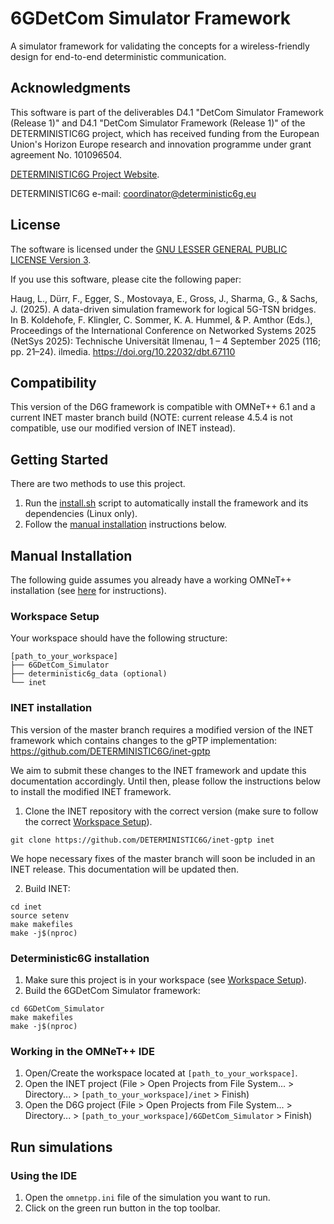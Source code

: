 # 6GDetCom Simulator Framework
A simulator framework for validating the concepts for a wireless-friendly design for end-to-end deterministic communication.

## Acknowledgments

This software is part of the deliverables
D4.1 "DetCom Simulator Framework (Release 1)" and
D4.1 "DetCom Simulator Framework (Release 1)" of the DETERMINISTIC6G project,
which has received funding from the European Union's Horizon Europe research
and innovation programme under grant agreement No. 101096504.

[DETERMINISTIC6G Project Website](https://deterministic6g.eu/).

DETERMINISTIC6G e-mail: coordinator@deterministic6g.eu

## License

The software is licensed under the [GNU LESSER GENERAL PUBLIC LICENSE Version 3](LICENSE.md).

If you use this software, please cite the following paper:

Haug, L., Dürr, F., Egger, S., Mostovaya, E., Gross, J., Sharma, G., & Sachs, J. (2025). A data-driven simulation framework for logical 5G-TSN bridges. In B. Koldehofe, F. Klingler, C. Sommer, K. A. Hummel, & P. Amthor (Eds.), Proceedings of the International Conference on Networked Systems 2025 (NetSys 2025): Technische Universität Ilmenau, 1 – 4 September 2025 (116; pp. 21–24). ilmedia. https://doi.org/10.22032/dbt.67110


## Compatibility
This version of the D6G framework is compatible with OMNeT++ 6.1 and a current INET master branch build
(NOTE: current release 4.5.4 is not compatible, use our modified version of INET instead).

## Getting Started
There are two methods to use this project.

1. Run the [install.sh](install.sh) script to automatically install the framework and its dependencies (Linux only).
2. Follow the [manual installation](#manual-installation) instructions below.


## Manual Installation
The following guide assumes you already have a working OMNeT++ installation (see [here](doc/install-omnetpp.md) for instructions).

### Workspace Setup
Your workspace should have the following structure:
```
[path_to_your_workspace]
├── 6GDetCom_Simulator
├── deterministic6g_data (optional)
└── inet
```

### INET installation
This version of the master branch requires a modified version of the INET framework
which contains changes to the gPTP implementation:
https://github.com/DETERMINISTIC6G/inet-gptp

We aim to submit these changes to the INET framework and update this documentation accordingly.
Until then, please follow the instructions below to install the modified INET framework.

1. Clone the INET repository with the correct version (make sure to follow the correct [Workspace Setup](#workspace-setup)).

```shell
git clone https://github.com/DETERMINISTIC6G/inet-gptp inet
```
We hope necessary fixes of the master branch will soon be included in an INET release.
This documentation will be updated then.

2. Build INET:
```shell
cd inet
source setenv
make makefiles
make -j$(nproc)
```

### Deterministic6G installation
1. Make sure this project is in your workspace (see [Workspace Setup](#workspace-setup)).
2. Build the 6GDetCom Simulator framework:
```shell
cd 6GDetCom_Simulator
make makefiles
make -j$(nproc)
```

### Working in the OMNeT++ IDE
1. Open/Create the workspace located at `[path_to_your_workspace]`.
2. Open the INET project (File > Open Projects from File System... > Directory... > `[path_to_your_workspace]/inet` > Finish)
3. Open the D6G project (File > Open Projects from File System... > Directory... > `[path_to_your_workspace]/6GDetCom_Simulator` > Finish)

## Run simulations

### Using the IDE
1. Open the `omnetpp.ini` file of the simulation you want to run.
2. Click on the green run button in the top toolbar.
